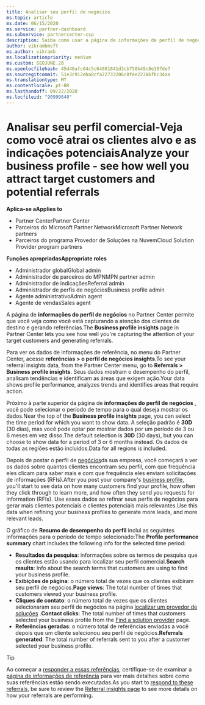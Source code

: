 ```yaml
---
title: Analisar seu perfil de negócios
ms.topic: article
ms.date: 06/15/2020
ms.service: partner-dashboard
ms.subservice: partnercenter-csp
description: Saiba como usar a página de informações de perfil de negócios para ver como você está capturando a atenção dos clientes de destino e gerando referências.
author: vikrambmsft
ms.author: vikramb
ms.localizationpriority: medium
ms.custom: SEOJUNE.20
ms.openlocfilehash: 45d40afc64c5c64801841d3cb758b49c8e107de7
ms.sourcegitcommit: 51e3c912eba8cfa72733206c0fee22386fbc34aa
ms.translationtype: MT
ms.contentlocale: pt-BR
ms.lasthandoff: 09/22/2020
ms.locfileid: "90999640"
---
```

# <a name="analyze-your-business-profile---see-how-well-you-attract-target-customers-and-potential-referrals"></a><span data-ttu-id="658b4-103">Analisar seu perfil comercial-Veja como você atrai os clientes alvo e as indicações potenciais</span><span class="sxs-lookup"><span data-stu-id="658b4-103">Analyze your business profile - see how well you attract target customers and potential referrals</span></span>
<!-- 
https://go.microsoft.com/fwlink/?linkid=849120
-->

<span data-ttu-id="658b4-104">**Aplica-se a**</span><span class="sxs-lookup"><span data-stu-id="658b4-104">**Applies to**</span></span>

- <span data-ttu-id="658b4-105">Partner Center</span><span class="sxs-lookup"><span data-stu-id="658b4-105">Partner Center</span></span>
- <span data-ttu-id="658b4-106">Parceiros do Microsoft Partner Network</span><span class="sxs-lookup"><span data-stu-id="658b4-106">Microsoft Partner Network partners</span></span>
- <span data-ttu-id="658b4-107">Parceiros do programa Provedor de Soluções na Nuvem</span><span class="sxs-lookup"><span data-stu-id="658b4-107">Cloud Solution Provider program partners</span></span>

<span data-ttu-id="658b4-108">**Funções apropriadas**</span><span class="sxs-lookup"><span data-stu-id="658b4-108">**Appropriate roles**</span></span>

- <span data-ttu-id="658b4-109">Administrador global</span><span class="sxs-lookup"><span data-stu-id="658b4-109">Global admin</span></span>
- <span data-ttu-id="658b4-110">Administrador de parceiros do MPN</span><span class="sxs-lookup"><span data-stu-id="658b4-110">MPN partner admin</span></span>
- <span data-ttu-id="658b4-111">Administrador de indicações</span><span class="sxs-lookup"><span data-stu-id="658b4-111">Referral admin</span></span>
- <span data-ttu-id="658b4-112">Administrador de perfis de negócios</span><span class="sxs-lookup"><span data-stu-id="658b4-112">Business profile admin</span></span>
- <span data-ttu-id="658b4-113">Agente administrativo</span><span class="sxs-lookup"><span data-stu-id="658b4-113">Admin agent</span></span>
- <span data-ttu-id="658b4-114">Agente de vendas</span><span class="sxs-lookup"><span data-stu-id="658b4-114">Sales agent</span></span>

<span data-ttu-id="658b4-115">A página de **informações do perfil de negócios** no Partner Center permite que você veja como você está capturando a atenção dos clientes de destino e gerando referências.</span><span class="sxs-lookup"><span data-stu-id="658b4-115">The **Business profile insights** page in Partner Center lets you see how well you're capturing the attention of your target customers and generating referrals.</span></span>

<span data-ttu-id="658b4-116">Para ver os dados de informações de referência, no menu do Partner Center, acesse **referências > o perfil de negócios insights**.</span><span class="sxs-lookup"><span data-stu-id="658b4-116">To see your referral insights data, from the Partner Center menu, go to **Referrals > Business profile insights**.</span></span> <span data-ttu-id="658b4-117">Seus dados mostram o desempenho do perfil, analisam tendências e identificam as áreas que exigem ação.</span><span class="sxs-lookup"><span data-stu-id="658b4-117">Your data shows profile performance, analyzes trends and identifies areas that require action.</span></span>

<span data-ttu-id="658b4-118">Próximo à parte superior da página de **informações do perfil de negócios** , você pode selecionar o período de tempo para o qual deseja mostrar os dados.</span><span class="sxs-lookup"><span data-stu-id="658b4-118">Near the top of the **Business profile insights** page, you can select the time period for which you want to show data.</span></span> <span data-ttu-id="658b4-119">A seleção padrão é **30D** (30 dias), mas você pode optar por mostrar dados por um período de 3 ou 6 meses em vez disso.</span><span class="sxs-lookup"><span data-stu-id="658b4-119">The default selection is **30D** (30 days), but you can choose to show data for a period of 3 or 6 months instead.</span></span> <span data-ttu-id="658b4-120">Os dados de todas as regiões estão incluídos.</span><span class="sxs-lookup"><span data-stu-id="658b4-120">Data for all regions is included.</span></span>

<span data-ttu-id="658b4-121">Depois de postar o perfil de [negócios](create-a-marketing-profile.md)da sua empresa, você começará a ver os dados sobre quantos clientes encontram seu perfil, com que frequência eles clicam para saber mais e com que frequência eles enviam solicitações de informações (RFIs).</span><span class="sxs-lookup"><span data-stu-id="658b4-121">After you post your company's [business profile](create-a-marketing-profile.md), you'll start to see data on how many customers find your profile, how often they click through to learn more, and how often they send you requests for information (RFIs).</span></span> <span data-ttu-id="658b4-122">Use esses dados ao refinar seus perfis de negócios para gerar mais clientes potenciais e clientes potenciais mais relevantes.</span><span class="sxs-lookup"><span data-stu-id="658b4-122">Use this data when refining your business profiles to generate more leads, and more relevant leads.</span></span>

<span data-ttu-id="658b4-123">O gráfico de **Resumo de desempenho do perfil** inclui as seguintes informações para o período de tempo selecionado:</span><span class="sxs-lookup"><span data-stu-id="658b4-123">The **Profile performance summary** chart includes the following info for the selected time period:</span></span>

- <span data-ttu-id="658b4-124">**Resultados da pesquisa**: informações sobre os termos de pesquisa que os clientes estão usando para localizar seu perfil comercial.</span><span class="sxs-lookup"><span data-stu-id="658b4-124">**Search results**: Info about the search terms that customers are using to find your business profile.</span></span>
- <span data-ttu-id="658b4-125">**Exibições de página**: o número total de vezes que os clientes exibiram seu perfil de negócios.</span><span class="sxs-lookup"><span data-stu-id="658b4-125">**Page views**: The total number of times that customers viewed your business profile.</span></span>
- <span data-ttu-id="658b4-126">**Cliques de contato**: o número total de vezes que os clientes selecionaram seu perfil de negócios na página [localizar um provedor de soluções](https://www.microsoft.com/solution-providers/home) .</span><span class="sxs-lookup"><span data-stu-id="658b4-126">**Contact clicks**: The total number of times that customers selected your business profile from the [Find a solution provider](https://www.microsoft.com/solution-providers/home) page.</span></span>
- <span data-ttu-id="658b4-127">**Referências geradas**: o número total de referências enviadas a você depois que um cliente selecionou seu perfil de negócios.</span><span class="sxs-lookup"><span data-stu-id="658b4-127">**Referrals generated**: The total number of referrals sent to you after a customer selected your business profile.</span></span>

> [!TIP]
> <span data-ttu-id="658b4-128">Ao começar a [responder a essas referências](manage-leads.md), certifique-se de examinar a [página de informações de referência](referral-insights.md) para ver mais detalhes sobre como suas referências estão sendo executadas.</span><span class="sxs-lookup"><span data-stu-id="658b4-128">As you start to [respond to these referrals](manage-leads.md), be sure to review the [Referral insights page](referral-insights.md) to see more details on how your referrals are performing.</span></span>
